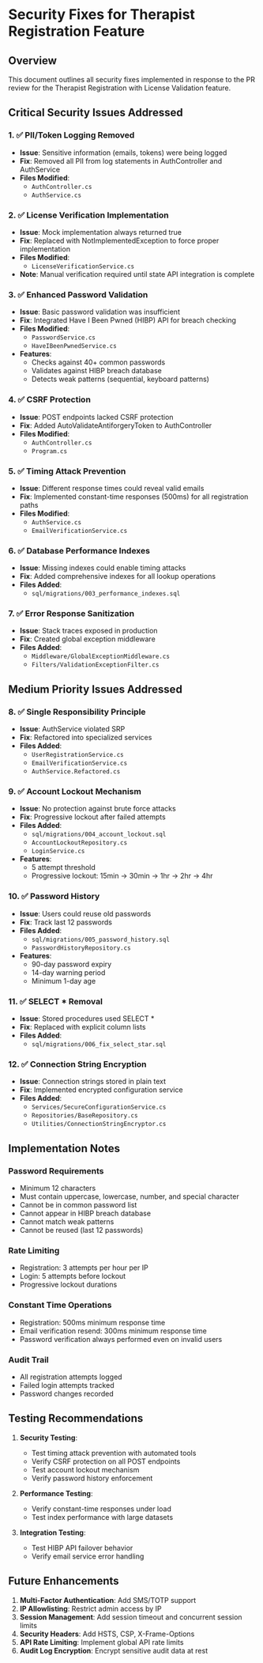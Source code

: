 # Security Fixes for Therapist Registration Feature

## Overview
This document outlines all security fixes implemented in response to the PR review for the Therapist Registration with License Validation feature.

## Critical Security Issues Addressed

### 1. ✅ PII/Token Logging Removed
- **Issue**: Sensitive information (emails, tokens) were being logged
- **Fix**: Removed all PII from log statements in AuthController and AuthService
- **Files Modified**: 
  - `AuthController.cs`
  - `AuthService.cs`

### 2. ✅ License Verification Implementation
- **Issue**: Mock implementation always returned true
- **Fix**: Replaced with NotImplementedException to force proper implementation
- **Files Modified**: 
  - `LicenseVerificationService.cs`
- **Note**: Manual verification required until state API integration is complete

### 3. ✅ Enhanced Password Validation
- **Issue**: Basic password validation was insufficient
- **Fix**: Integrated Have I Been Pwned (HIBP) API for breach checking
- **Files Modified**: 
  - `PasswordService.cs`
  - `HaveIBeenPwnedService.cs`
- **Features**:
  - Checks against 40+ common passwords
  - Validates against HIBP breach database
  - Detects weak patterns (sequential, keyboard patterns)

### 4. ✅ CSRF Protection
- **Issue**: POST endpoints lacked CSRF protection
- **Fix**: Added AutoValidateAntiforgeryToken to AuthController
- **Files Modified**: 
  - `AuthController.cs`
  - `Program.cs`

### 5. ✅ Timing Attack Prevention
- **Issue**: Different response times could reveal valid emails
- **Fix**: Implemented constant-time responses (500ms) for all registration paths
- **Files Modified**: 
  - `AuthService.cs`
  - `EmailVerificationService.cs`

### 6. ✅ Database Performance Indexes
- **Issue**: Missing indexes could enable timing attacks
- **Fix**: Added comprehensive indexes for all lookup operations
- **Files Added**: 
  - `sql/migrations/003_performance_indexes.sql`

### 7. ✅ Error Response Sanitization
- **Issue**: Stack traces exposed in production
- **Fix**: Created global exception middleware
- **Files Added**: 
  - `Middleware/GlobalExceptionMiddleware.cs`
  - `Filters/ValidationExceptionFilter.cs`

## Medium Priority Issues Addressed

### 8. ✅ Single Responsibility Principle
- **Issue**: AuthService violated SRP
- **Fix**: Refactored into specialized services
- **Files Added**: 
  - `UserRegistrationService.cs`
  - `EmailVerificationService.cs`
  - `AuthService.Refactored.cs`

### 9. ✅ Account Lockout Mechanism
- **Issue**: No protection against brute force attacks
- **Fix**: Progressive lockout after failed attempts
- **Files Added**: 
  - `sql/migrations/004_account_lockout.sql`
  - `AccountLockoutRepository.cs`
  - `LoginService.cs`
- **Features**:
  - 5 attempt threshold
  - Progressive lockout: 15min → 30min → 1hr → 2hr → 4hr

### 10. ✅ Password History
- **Issue**: Users could reuse old passwords
- **Fix**: Track last 12 passwords
- **Files Added**: 
  - `sql/migrations/005_password_history.sql`
  - `PasswordHistoryRepository.cs`
- **Features**:
  - 90-day password expiry
  - 14-day warning period
  - Minimum 1-day age

### 11. ✅ SELECT * Removal
- **Issue**: Stored procedures used SELECT *
- **Fix**: Replaced with explicit column lists
- **Files Added**: 
  - `sql/migrations/006_fix_select_star.sql`

### 12. ✅ Connection String Encryption
- **Issue**: Connection strings stored in plain text
- **Fix**: Implemented encrypted configuration service
- **Files Added**: 
  - `Services/SecureConfigurationService.cs`
  - `Repositories/BaseRepository.cs`
  - `Utilities/ConnectionStringEncryptor.cs`

## Implementation Notes

### Password Requirements
- Minimum 12 characters
- Must contain uppercase, lowercase, number, and special character
- Cannot be in common password list
- Cannot appear in HIBP breach database
- Cannot match weak patterns
- Cannot be reused (last 12 passwords)

### Rate Limiting
- Registration: 3 attempts per hour per IP
- Login: 5 attempts before lockout
- Progressive lockout durations

### Constant Time Operations
- Registration: 500ms minimum response time
- Email verification resend: 300ms minimum response time
- Password verification always performed even on invalid users

### Audit Trail
- All registration attempts logged
- Failed login attempts tracked
- Password changes recorded

## Testing Recommendations

1. **Security Testing**:
   - Test timing attack prevention with automated tools
   - Verify CSRF protection on all POST endpoints
   - Test account lockout mechanism
   - Verify password history enforcement

2. **Performance Testing**:
   - Verify constant-time responses under load
   - Test index performance with large datasets

3. **Integration Testing**:
   - Test HIBP API failover behavior
   - Verify email service error handling

## Future Enhancements

1. **Multi-Factor Authentication**: Add SMS/TOTP support
2. **IP Allowlisting**: Restrict admin access by IP
3. **Session Management**: Add session timeout and concurrent session limits
4. **Security Headers**: Add HSTS, CSP, X-Frame-Options
5. **API Rate Limiting**: Implement global API rate limits
6. **Audit Log Encryption**: Encrypt sensitive audit data at rest